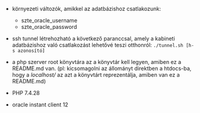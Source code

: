 - környezeti változók, amikkel az adatbázishoz csatlakozunk:

  - szte_oracle_username
  - szte_oracle_password

- ssh tunnel létrehozható a következő paranccsal, amely a kabineti adatbázishoz való csatlakozást lehetővé teszi otthonról:
  `./tunnel.sh [h-s azonosító]`

- a php szerver root könyvtára az a könyvtár kell legyen, amiben ez a README.md van. (pl: kicsomagolni az állományt direktben a htdocs-ba, hogy a _localhost/_ az azt a könyvtárt reprezentálja, amiben van ez a README.md)
- PHP 7.4.28
- oracle instant client 12
